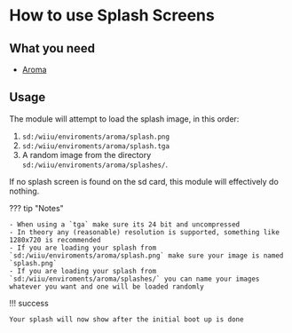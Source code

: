 # How to use Splash Screens

## What you need

- [Aroma](https://aroma.foryour.cafe/)

## Usage

The module will attempt to load the splash image, in this order:

1. `sd:/wiiu/enviroments/aroma/splash.png`
2. `sd:/wiiu/enviroments/aroma/splash.tga`
3. A random image from the directory `sd:/wiiu/enviroments/aroma/splashes/`.

If no splash screen is found on the sd card, this module will effectively do nothing.

??? tip "Notes"

    - When using a `tga` make sure its 24 bit and uncompressed
    - In theory any (reasonable) resolution is supported, something like 1280x720 is recommended
    - If you are loading your splash from `sd:/wiiu/enviroments/aroma/splash.png` make sure your image is named `splash.png`
    - If you are loading your splash from `sd:/wiiu/enviroments/aroma/splashes/` you can name your images whatever you want and one will be loaded randomly

!!! success

    Your splash will now show after the initial boot up is done